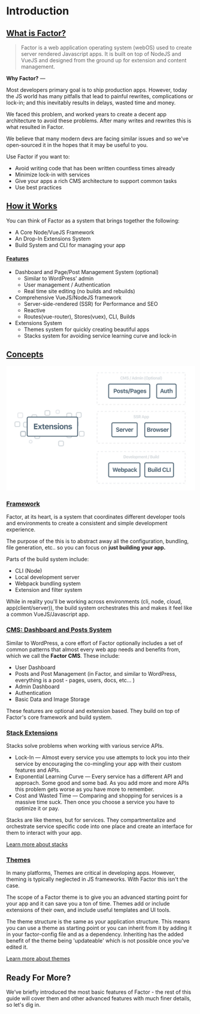 # Introduction
 
## [What is Factor?](#what-is-factor)
> Factor is a web application operating system (webOS) used to create server rendered Javascript apps. It is built on top of NodeJS and VueJS and designed from the ground up for extension and content management.  


**Why Factor?** &mdash; 


Most developers primary goal is to ship production apps. However, today the JS world has many pitfalls that lead to painful rewrites, complications or lock-in; and this inevitably results in delays, wasted time and money. 

We faced this problem, and worked years to create a decent app architecture to avoid these problems. After many writes and rewrites this is what resulted in Factor.

We believe that many modern devs are facing similar issues and so we've open-sourced it in the hopes that it may be useful to you. 

Use Factor if you want to: 
- Avoid writing code that has been written countless times already
- Minimize lock-in with services
- Give your apps a rich CMS architecture to support common tasks
- Use best practices


## [How it Works](#how-it-works)

You can think of Factor as a system that brings together the following:

- A Core Node/VueJS Framework
- An Drop-In Extensions System
- Build System and CLI for managing your app


#### [Features](#features)

- Dashboard and Page/Post Management System (optional)
  - Similar to WordPress' admin
  - User management / Authentication
  - Real time site editing (no builds and rebuilds)
- Comprehensive VueJS/NodeJS framework
  - Server-side-rendered (SSR) for Performance and SEO
  - Reactive 
  - Routes(vue-router), Stores(vuex), CLI, Builds
- Extensions System
  - Themes system for quickly creating beautiful apps
  - Stacks system for avoiding service learning curve and lock-in


## [Concepts](#concepts)

![Factor Schema](./diagram.jpg)

### [Framework](#build)

Factor, at its heart, is a system that coordinates different developer tools and environments to create a consistent and simple development experience. 

The purpose of the this is to abstract away all the configuration, bundling, file generation, etc.. so you can focus on **just building your app.**

Parts of the build system include: 
- CLI (Node)
- Local development server
- Webpack bundling system
- Extension and filter system

While in reality you'll be working across environments (cli, node, cloud, app(client/server)), the build system orchestrates this and makes it feel like a common VueJS/Javascript app.

### [CMS: Dashboard and Posts System](#cms)

Similar to WordPress, a core effort of Factor optionally includes a set of common patterns that almost every web app needs and benefits from, which we call the **Factor CMS**. These include: 

- User Dashboard
- Posts and Post Management (in Factor, and similar to WordPress, everything is a post - pages, users, docs, etc... )
- Admin Dashboard 
- Authentication
- Basic Data and Image Storage

These features are optional and extension based. They build on top of Factor's core framework and build system.

### [Stack Extensions](#stacks)

Stacks solve problems when working with various service APIs. 
- Lock-In &mdash; Almost every service you use attempts to lock you into their service by encouraging the co-mingling your app with their custom features and APIs. 
- Exponential Learning Curve &mdash; Every service has a different API and approach. Some good and some bad. As you add more and more APIs this problem gets worse as you have more to remember.
- Cost and Wasted Time &mdash; Comparing and shopping for services is a massive time suck. Then once you choose a service you have to optimize it or pay.

Stacks are like themes, but for services. They compartmentalize and orchestrate service specific code into one place and create an interface for them to interact with your app. 

[Learn more about stacks](./stacks)


### [Themes](#themes)

In many platforms, Themes are critical in developing apps. However, theming is typically neglected in JS frameworks. With Factor this isn't the case. 

The scope of a Factor theme is to give you an advanced starting point for your app and it can save you a ton of time. Themes add or include extensions of their own, and include useful templates and UI tools.

The theme structure is the same as your application structure. This means you can use a theme as starting point or you can inherit from it by adding it in your factor-config file and as a dependency. Inheriting has the added benefit of the theme being 'updateable' which is not possible once you've edited it. 

[Learn more about themes](./themes)
 
## Ready For More?

We’ve briefly introduced the most basic features of Factor - the rest of this guide will cover them and other advanced features with much finer details, so let's dig in.
